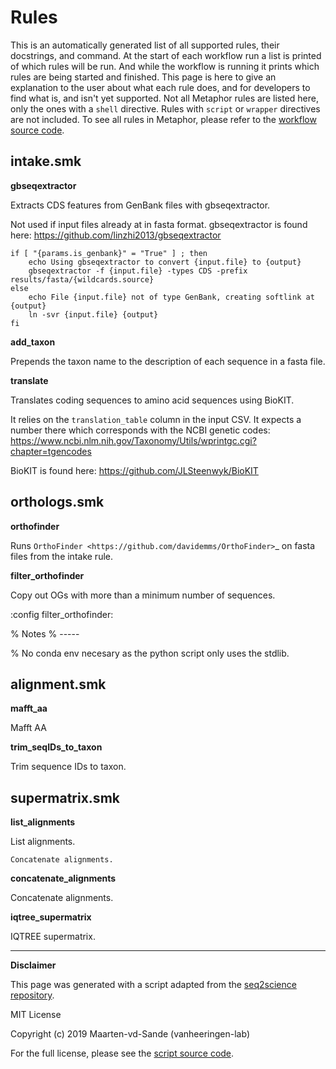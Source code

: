
# Rules

This is an automatically generated list of all supported rules, their docstrings, and command. At the start of each 
workflow run a list is printed of which rules will be run. And while the workflow is running it prints which rules are
being started and finished. This page is here to give an explanation to the user about what each rule does, and for
developers to find what is, and isn't yet supported. Not all Metaphor rules are listed here, only the ones with a
`shell` directive. Rules with `script` or `wrapper` directives are not included. To see all rules in Metaphor, 
please refer to the [workflow source code](https://github.com/vinisalazar/metaphor/tree/main/workflow).
## intake.smk
**gbseqextractor**

Extracts CDS features from GenBank files with gbseqextractor.

Not used if input files already at in fasta format.
gbseqextractor is found here: https://github.com/linzhi2013/gbseqextractor

```
if [ "{params.is_genbank}" = "True" ] ; then
    echo Using gbseqextractor to convert {input.file} to {output}
    gbseqextractor -f {input.file} -types CDS -prefix results/fasta/{wildcards.source}
else
    echo File {input.file} not of type GenBank, creating softlink at {output}
    ln -svr {input.file} {output}
fi
```

**add_taxon**

Prepends the taxon name to the description of each sequence in a fasta file.

**translate**

Translates coding sequences to amino acid sequences using BioKIT.

It relies on the `translation_table` column in the input CSV.
It expects a number there which corresponds with the NCBI genetic codes: 
https://www.ncbi.nlm.nih.gov/Taxonomy/Utils/wprintgc.cgi?chapter=tgencodes

BioKIT is found here: https://github.com/JLSteenwyk/BioKIT

## orthologs.smk
**orthofinder**

Runs `OrthoFinder <https://github.com/davidemms/OrthoFinder>`_ on fasta files from the intake rule.

**filter_orthofinder**

Copy out OGs with more than a minimum number of sequences.

:config filter_orthofinder:


% Notes
% -----

% No conda env necesary as the python script only uses the stdlib.

## alignment.smk
**mafft_aa**

Mafft AA

**trim_seqIDs_to_taxon**

Trim sequence IDs to taxon.

## supermatrix.smk
**list_alignments**

List alignments.

```
Concatenate alignments.
```

**concatenate_alignments**

Concatenate alignments.

**iqtree_supermatrix**

IQTREE supermatrix.


---

**Disclaimer**

This page was generated with a script adapted from the 
[seq2science repository](https://github.com/vanheeringen-lab/seq2science).

MIT License

Copyright (c) 2019 Maarten-vd-Sande (vanheeringen-lab)

For the full license, please see the
[script source code](https://github.com/rbturnbull/orthoflow/blob/master/docs/scripts/rule_description.py).
